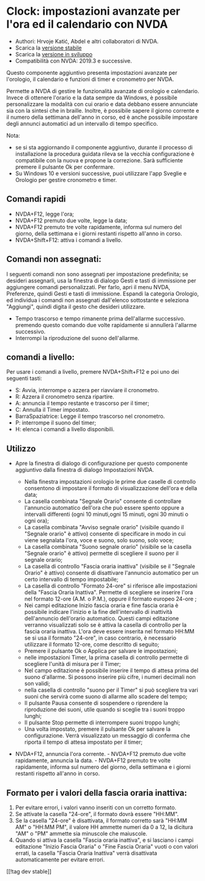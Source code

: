 # Clock: impostazioni avanzate per l'ora ed il calendario con NVDA #

* Authori: Hrvoje Katić, Abdel e altri collaboratori di NVDA.
* Scarica la [versione stabile][1]
* Scarica la [versione in sviluppo][2]
* Compatibilità con NVDA: 2019.3 e successive.

Questo componente aggiuntivo presenta impostazioni avanzate per l'orologio,
il calendario e funzioni di timer e cronometro per NVDA.

Permette a NVDA di gestire le funzionalità avanzate di orologio e
calendario. Invece di ottenere l'orario e la data sempre da Windows, è
possibile personalizzare la modalità con cui orario e data debbano essere
annunciate sia con la sintesi che in braille. Inoltre, è possibile sapere il
giorno corrente e il numero della settimana dell'anno in corso, ed è anche
possibile impostare degli annunci automatici ad un intervallo di tempo
specifico.

Nota:

* se si sta aggiornando il componente aggiuntivo, durante il processo di
  installazione la procedura guidata rileva se la vecchia configurazione è
  compatibile con la nuova e propone la correzione. Sarà sufficiente premere
  il pulsante Ok per confermare.
* Su Windows 10 e versioni successive, puoi utilizzare l'app Sveglie e
  Orologio per gestire cronometro e timer.

## Comandi rapidi

* NVDA+F12, legge l'ora;
* NVDA+F12 premuto due volte, legge la data;
* NVDA+F12 premuto tre volte rapidamente, informa sul numero del giorno,
  della  settimana e i giorni restanti rispetto all'anno in corso. 
* NVDA+Shift+F12: attiva i comandi a livello.

## Comandi non assegnati:

I seguenti comandi non sono assegnati per impostazione predefinita; se
desideri assegnarli, usa la finestra di dialogo Gesti e tasti di immissione
per aggiungere comandi personalizzati. Per farlo, apri il menu NVDA,
Preferenze, quindi Gesti e tasti di immissione. Espandi la categoria
Orologio, ed individua i comandi non assegnati dall'elenco sottostante e
seleziona "Aggiungi", quindi digita il gesto che desideri utilizzare.

* Tempo trascorso e tempo rimanente prima dell'allarme successivo. premendo
  questo comando  due volte rapidamente si annullerà l'allarme successivo.
* Interrompi la riproduzione del suono dell'allarme.

## comandi a livello:

Per usare i comandi a livello, premere NVDA+Shift+F12 e poi uno dei seguenti
tasti:

* S: Avvia, interrompe o azzera per riavviare il cronometro.
* R: Azzera il cronometro senza ripartire.
* A: annuncia il tempo restante e trascorso per il timer;
* C: Annulla il Timer impostato.
* BarraSpaziatrice: Legge il tempo trascorso nel cronometro.
* P: interrompe il suono del timer;
* H: elenca i comandi a livello disponibili.

## Utilizzo

* Apre la finestra di dialogo di configurazione per questo componente
  aggiuntivo dalla finestra di dialogo Impostazioni NVDA.

    * Nella finestra impostazioni orologio le prime due caselle di controllo
      consentono di impostare il formato di visualizzazione dell'ora e della
      data;
    * La casella combinata "Segnale Orario" consente di controllare
      l'annuncio automatico dell'ora che può essere spento oppure a
      intervalli differenti (ogni 10 minuti,ogni 15 minuti, ogni 30 minuti o
      ogni ora);
    * La casella combinata "Avviso segnale orario" (visibile quando il
      "Segnale orario" è attivo) consente di specificare in modo in cui
      viene segnalata l'ora, voce e suono, solo suono, solo voce;
    * La casella combinata "Suono segnale orario" (visibile se la casella
      "Segnale orario" è attivo) permette di scegliere il suono per il
      segnale orario;
    * La casella di controllo "Fascia oraria inattiva" (visibile se il
      "Segnale Orario" è attivo) consente di disattivare l'annuncio
      automatico per un certo intervallo di tempo impostabile;
    * La casella di controllo "Formato 24-ore" si riferisce alle
      impostazioni della "Fascia Oraria Inattiva". Permette di scegliere se
      inserire l'ora nel formato 12-ore (A.M. o  P.M.), oppure il formato
      europeo 24-ore ;
    * Nei campi editazione Inizio fascia oraria e fine fascia oraria è
      possibile indicare l'inizio e la fine dell'intervallo di inattività
      dell'annuncio dell'orario automatico. Questi campi editazione verranno
      visualizzati solo se è attiva la casella di controllo per la fascia
      oraria inattiva. L'ora deve essere inserita nel formato HH:MM se si
      usa il formato "24-ore", in caso contrario, è necessario utilizzare il
      formato 12-ore, come descritto di seguito;
    * Premere il pulsante Ok o Applica per salvare le impostazioni;
    * nelle impostazioni Timer, la prima casella di controllo permette di
      scegliere l'unità di misura per il Timer;
    * Nel campo editazione è possibile inserire il tempo di attesa prima del
      suono d'allarme. Si possono inserire più cifre, i numeri decimali non
      son validi;
    * nella casella di controllo "suono per il Timer" si può scegliere tra
      vari suoni che servirà come suono di allarme allo scadere del tempo;
    * Il pulsante Pausa consente di sospendere o riprendere la riproduzione
      dei suoni, utile quando si sceglie tra i suoni troppo lunghi;
    * Il pulsante Stop permette di interrompere suoni troppo lunghi;
    * Una volta impostato, premere il pulsante Ok per salvare la
      configurazione. Verrà visualizzato un messaggio di conferma che
      riporta il tempo di attesa impostato per il timer;

* NVDA+F12, annuncia l'ora corrente. - NVDA+F12 premuto  due volte
  rapidamente, annuncia la data. - NVDA+F12 premuto tre volte rapidamente,
  informa sul numero del giorno, della  settimana e i giorni restanti
  rispetto all'anno in corso. 

## Formato per i valori della fascia oraria inattiva:

1. Per evitare errori, i valori vanno inseriti con un corretto formato.
2. Se attivate la casella "24-ore", il formato dovrà essere "HH:MM".
3. Se la casella "24-ore" è disattivata, il formato corretto sarà "HH:MM AM"
   o "HH:MM PM", il valore HH ammette numeri da 0 a 12, la dicitura "AM" o
   "PM" ammette sia minuscole che maiuscole.
4. Quando si attiva la casella "Fascia oraria inattiva", e si lasciano  i
   campi editazione "Inizio Fascia Oraria" o "Fine Fascia Oraria" vuoti o
   con valori errati, la casella "Fascia Oraria Inattiva" verrà disattivata
   automaticamente per evitare errori.

[[!tag dev stable]]

[1]: https://addons.nvda-project.org/files/get.php?file=cac

[2]: https://addons.nvda-project.org/files/get.php?file=cac-dev
